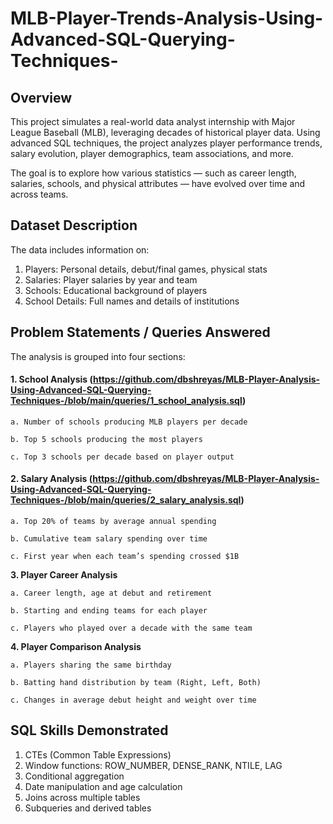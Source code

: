 # MLB-Player-Trends-Analysis-Using-Advanced-SQL-Querying-Techniques-

## Overview
This project simulates a real-world data analyst internship with Major League Baseball (MLB), leveraging decades of historical player data. Using advanced SQL techniques, the project analyzes player performance trends, salary evolution, player demographics, team associations, and more.

The goal is to explore how various statistics — such as career length, salaries, schools, and physical attributes — have evolved over time and across teams.

## Dataset Description
The data includes information on:

1. Players: Personal details, debut/final games, physical stats
2. Salaries: Player salaries by year and team
3. Schools: Educational background of players
4. School Details: Full names and details of institutions

## Problem Statements / Queries Answered

The analysis is grouped into four sections:

#### 1. School Analysis (https://github.com/dbshreyas/MLB-Player-Analysis-Using-Advanced-SQL-Querying-Techniques-/blob/main/queries/1_school_analysis.sql)

    a. Number of schools producing MLB players per decade
    
    b. Top 5 schools producing the most players
    
    c. Top 3 schools per decade based on player output

#### 2. Salary Analysis (https://github.com/dbshreyas/MLB-Player-Analysis-Using-Advanced-SQL-Querying-Techniques-/blob/main/queries/2_salary_analysis.sql)

    a. Top 20% of teams by average annual spending
    
    b. Cumulative team salary spending over time
    
    c. First year when each team’s spending crossed $1B

**3. Player Career Analysis**

    a. Career length, age at debut and retirement
    
    b. Starting and ending teams for each player
    
    c. Players who played over a decade with the same team

**4. Player Comparison Analysis**

    a. Players sharing the same birthday
    
    b. Batting hand distribution by team (Right, Left, Both)
    
    c. Changes in average debut height and weight over time

## SQL Skills Demonstrated

1. CTEs (Common Table Expressions)
2. Window functions: ROW_NUMBER, DENSE_RANK, NTILE, LAG
3. Conditional aggregation
4. Date manipulation and age calculation
5. Joins across multiple tables
6. Subqueries and derived tables






